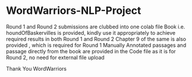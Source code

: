 # WordWarriors-NLP-Project
Round 1 and Round 2 submissions are clubbed into one colab file
Book i.e. houndOfBaskervilles is provided, kindly use it appropriately to achieve required results in both Round 1 and Round 2
Chapter 9 of the same is also provided , which is required for Round 1
Manually Annotated passages and passage directly from the book are provided in the Code file as it is for Round 2, no need for external file upload

Thank You 
WordWarriors
